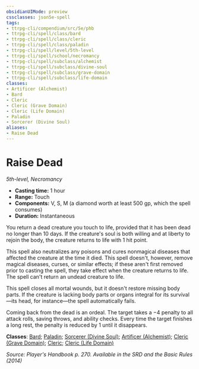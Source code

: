 ```yaml
---
obsidianUIMode: preview
cssclasses: json5e-spell
tags:
- ttrpg-cli/compendium/src/5e/phb
- ttrpg-cli/spell/class/bard
- ttrpg-cli/spell/class/cleric
- ttrpg-cli/spell/class/paladin
- ttrpg-cli/spell/level/5th-level
- ttrpg-cli/spell/school/necromancy
- ttrpg-cli/spell/subclass/alchemist
- ttrpg-cli/spell/subclass/divine-soul
- ttrpg-cli/spell/subclass/grave-domain
- ttrpg-cli/spell/subclass/life-domain
classes:
- Artificer (Alchemist)
- Bard
- Cleric
- Cleric (Grave Domain)
- Cleric (Life Domain)
- Paladin
- Sorcerer (Divine Soul)
aliases:
- Raise Dead
---
```

# Raise Dead
*5th-level, Necromancy*  


- **Casting time:** 1 hour
- **Range:** Touch
- **Components:** V, S, M (a diamond worth at least 500 gp, which the spell consumes)
- **Duration:** Instantaneous

You return a dead creature you touch to life, provided that it has been dead no longer than 10 days. If the creature's soul is both willing and at liberty to rejoin the body, the creature returns to life with 1 hit point.

This spell also neutralizes any poisons and cures nonmagical diseases that affected the creature at the time it died. This spell doesn't, however, remove magical diseases, curses, or similar effects; if these aren't first removed prior to casting the spell, they take effect when the creature returns to life. The spell can't return an undead creature to life.

This spell closes all mortal wounds, but it doesn't restore missing body parts. If the creature is lacking body parts or organs integral for its survival—its head, for instance—the spell automatically fails.

Coming back from the dead is an ordeal. The target takes a −4 penalty to all attack rolls, saving throws, and ability checks. Every time the target finishes a long rest, the penalty is reduced by 1 until it disappears.

**Classes**: [Bard](/3-Mechanics/CLI/Compendium/lists/list-spells-classes-bard.md); [Paladin](/3-Mechanics/CLI/Compendium/lists/list-spells-classes-paladin.md); [Sorcerer (Divine Soul)](/3-Mechanics/CLI/Compendium/lists/list-spells-classes-divine-soul-xge.md "subclass=XGE"); [Artificer (Alchemist)](/3-Mechanics/CLI/Compendium/lists/list-spells-classes-alchemist-tce.md "subclass=TCE;class=TCE"); [Cleric (Grave Domain)](/3-Mechanics/CLI/Compendium/lists/list-spells-classes-grave-domain-xge.md "subclass=XGE"); [Cleric](/3-Mechanics/CLI/Compendium/lists/list-spells-classes-cleric.md); [Cleric (Life Domain)](/3-Mechanics/CLI/Compendium/lists/list-spells-classes-life-domain.md)

*Source: Player's Handbook p. 270. Available in the <span title='Systems Reference Document (5.1)'>SRD</span> and the Basic Rules (2014)*